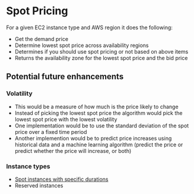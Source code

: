 # Spot Pricing

For a given EC2 instance type and AWS region it does the following:

 * Get the demand price
 * Determine lowest spot price across availability regions
 * Determines if you should use spot pricing or not based on above items
 * Returns the availability zone for the lowest spot price and the bid price


## Potential future enhancements

### Volatility

  * This would be a measure of how much is the price likely to change
  * Instead of picking the lowest spot price the algorithm would pick the lowest spot price with the lowest volatility
  * One implementation would be to use the standard deviation of the spot price over a fixed time period
  * Another implemention would be to predict price increases using historical data and a machine learning algorithm (predict the price or predict whether the price will increase, or both)

### Instance types

  * [Spot instances with specific durations](https://aws.amazon.com/about-aws/whats-new/2015/10/introducing-amazon-ec2-spot-instances-for-specific-duration-workloads/)
  * Reserved instances
